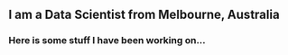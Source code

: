 <h2>I am a Data Scientist from Melbourne, Australia</h2>
<h3>Here is some stuff I have been working on...</h3>
